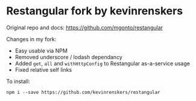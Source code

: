 # Restangular fork by kevinrenskers

Original repo and docs: https://github.com/mgonto/restangular

Changes in my fork:

* Easy usable via NPM
* Removed underscore / lodash dependancy
* Added `get`, `all` and `withHttpConfig` to Restangular as-a-service usage
* Fixed relative self links

To install:

```
npm i --save https://github.com/kevinrenskers/restangular
```
